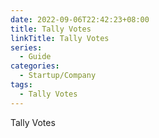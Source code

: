 ```yaml
---
date: 2022-09-06T22:42:23+08:00
title: Tally Votes
linkTitle: Tally Votes
series: 
  - Guide
categories:
  - Startup/Company
tags:
  - Tally Votes
---
```


Tally Votes



